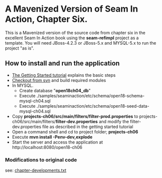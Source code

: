 # A Mavenized Version of Seam In Action, Chapter Six. #

This is a Mavenized version of the source code from chapter six in the excellent Seam In Action book using the **seam-refimpl** project as a template.
You will need JBoss-4.2.3 or JBoss-5.x and MYSQL-5.x to run the project "as is".

## How to install and run the application ##
  * [The Getting Started tutorial](http://www.glxn.net/seam-maven-refimpl/doc/tutorial/) explains the basic steps
  * [Checkout from svn](http://seam-maven-refimpl.googlecode.com/svn/trunk/) and build required modules
  * In MYSQL.
    * Create database "**open18ch04\_db**"
    * Execute ./samples/seaminaction/etc/schema/open18-schema-mysql-ch04.sql
    * Execute ./samples/seaminaction/etc/schema/open18-seed-data-mysql-ch04.sql
  * Copy **projects-ch06/src/main/filters/filter-prod.properties** to projects-ch06/src/main/filters/**filter-dev.properties** and modify the filter-dev.properties file as described in the getting started tutorial
  * Open a command shell and cd to project folder; **projects-ch06**
  * Execute **mvn install -Penv-dev,explode**
  * Start the server and access the application at http://localhost:8080/open18-ch06

### Modifications to original code ###
see: [chapter-developments.txt](http://seam-maven-refimpl.googlecode.com/svn/trunk/samples/seaminaction/stages/projects-ch06/chapter-developments.txt)